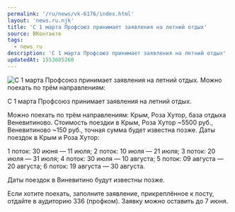 ```yaml
---
permalink: '/ru/news/vk-6176/index.html'
layout: 'news.ru.njk'
title: 'С 1 марта Профсоюз принимает заявления на летний отдых'
source: ВКонтакте
tags:
  - news_ru
description: 'С 1 марта Профсоюз принимает заявления на летний отдых'
updatedAt: 1553605260
---
```

![С 1 марта Профсоюз принимает заявления на летний отдых. Можно поехать по трём направлениям:](https://sun9-45.userapi.com/impf/c851436/v851436204/ebf25/7CNoYUHWQRI.jpg?size=1280x960&quality=96&sign=3e93d479f07a8f0d555b447dfd789b20&c_uniq_tag=VeElPDvNID8dlXo1rf7eLCprJ8SeTtN6Ot7QgvS4rxM&type=album)

С 1 марта Профсоюз принимает заявления на летний отдых.

Можно поехать по трём направлениям: Крым, Роза Хутор, база отдыха Веневитиново. Стоимость поездки в Крым, Роза Хутор ~5500 руб., Веневитиново ~150 руб., точная сумма будет известна позже.
Даты поездок в Крым и Роза Хутор:

1 поток: 30 июня — 11 июля;
2 поток: 10 июля — 21 июля;
3 поток: 20 июля — 31 июля;
4 поток: 30 июля — 10 августа;
5 поток: 09 августа — 20 августа;
6 поток: 19 августа — 30 августа.

Даты поездок в Виневитино будут известны позже.

Если хотите поехать, заполните заявление, прикреплённое к посту, отдайте в аудиторию 336 (профком). Заявку можно оставить до 7 июня.
